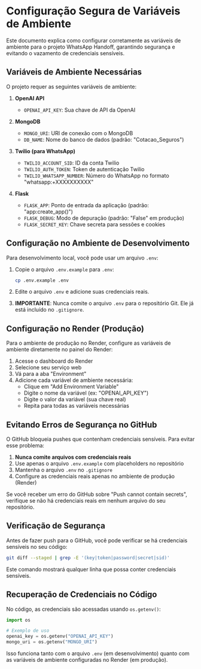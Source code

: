 # Configuração Segura de Variáveis de Ambiente

Este documento explica como configurar corretamente as variáveis de ambiente para o projeto WhatsApp Handoff, garantindo segurança e evitando o vazamento de credenciais sensíveis.

## Variáveis de Ambiente Necessárias

O projeto requer as seguintes variáveis de ambiente:

1. **OpenAI API**
   - `OPENAI_API_KEY`: Sua chave de API da OpenAI

2. **MongoDB**
   - `MONGO_URI`: URI de conexão com o MongoDB
   - `DB_NAME`: Nome do banco de dados (padrão: "Cotacao_Seguros")

3. **Twilio (para WhatsApp)**
   - `TWILIO_ACCOUNT_SID`: ID da conta Twilio
   - `TWILIO_AUTH_TOKEN`: Token de autenticação Twilio
   - `TWILIO_WHATSAPP_NUMBER`: Número do WhatsApp no formato "whatsapp:+XXXXXXXXXX"

4. **Flask**
   - `FLASK_APP`: Ponto de entrada da aplicação (padrão: "app:create_app()")
   - `FLASK_DEBUG`: Modo de depuração (padrão: "False" em produção)
   - `FLASK_SECRET_KEY`: Chave secreta para sessões e cookies

## Configuração no Ambiente de Desenvolvimento

Para desenvolvimento local, você pode usar um arquivo `.env`:

1. Copie o arquivo `.env.example` para `.env`:
   ```bash
   cp .env.example .env
   ```

2. Edite o arquivo `.env` e adicione suas credenciais reais.

3. **IMPORTANTE**: Nunca comite o arquivo `.env` para o repositório Git. Ele já está incluído no `.gitignore`.

## Configuração no Render (Produção)

Para o ambiente de produção no Render, configure as variáveis de ambiente diretamente no painel do Render:

1. Acesse o dashboard do Render
2. Selecione seu serviço web
3. Vá para a aba "Environment"
4. Adicione cada variável de ambiente necessária:
   - Clique em "Add Environment Variable"
   - Digite o nome da variável (ex: "OPENAI_API_KEY")
   - Digite o valor da variável (sua chave real)
   - Repita para todas as variáveis necessárias

## Evitando Erros de Segurança no GitHub

O GitHub bloqueia pushes que contenham credenciais sensíveis. Para evitar esse problema:

1. **Nunca comite arquivos com credenciais reais**
2. Use apenas o arquivo `.env.example` com placeholders no repositório
3. Mantenha o arquivo `.env` no `.gitignore`
4. Configure as credenciais reais apenas no ambiente de produção (Render)

Se você receber um erro do GitHub sobre "Push cannot contain secrets", verifique se não há credenciais reais em nenhum arquivo do seu repositório.

## Verificação de Segurança

Antes de fazer push para o GitHub, você pode verificar se há credenciais sensíveis no seu código:

```bash
git diff --staged | grep -E '(key|token|password|secret|sid)'
```

Este comando mostrará qualquer linha que possa conter credenciais sensíveis.

## Recuperação de Credenciais no Código

No código, as credenciais são acessadas usando `os.getenv()`:

```python
import os

# Exemplo de uso
openai_key = os.getenv("OPENAI_API_KEY")
mongo_uri = os.getenv("MONGO_URI")
```

Isso funciona tanto com o arquivo `.env` (em desenvolvimento) quanto com as variáveis de ambiente configuradas no Render (em produção).
